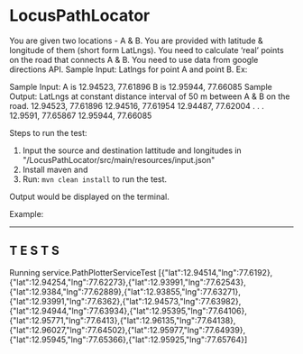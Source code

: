 # LocusPathLocator
You are given two locations - A & B. You are provided with latitude & longitude of them (short form LatLngs). You need to calculate ‘real’ points on the road that connects A & B. You need to use data from ​google directions API​.
Sample Input:
Latlngs for point A and point B.
Ex:

Sample Input:
A is 12.94523, 77.61896 B is 12.95944, 77.66085
Sample Output:
LatLngs at constant distance interval of 50 m between A & B on the road.
12.94523, 77.61896 12.94516, 77.61954 12.94487, 77.62004 .
.
.
12.9591, 77.65867 12.95944, 77.66085


Steps to run the test:
1. Input the source and destination lattitude and longitudes in "/LocusPathLocator/src/main/resources/input.json" 
2. Install maven and 
3. Run:
	`mvn clean install`
	to run the test.

Output would be displayed on the terminal.


Example: 

-------------------------------------------------------
 T E S T S
-------------------------------------------------------
Running service.PathPlotterServiceTest
[{"lat":12.94514,"lng":77.6192},{"lat":12.94254,"lng":77.62273},{"lat":12.93991,"lng":77.62543},{"lat":12.9384,"lng":77.62889},{"lat":12.93855,"lng":77.63271},{"lat":12.93991,"lng":77.6362},{"lat":12.94573,"lng":77.63982},{"lat":12.94944,"lng":77.63934},{"lat":12.95395,"lng":77.64106},{"lat":12.95771,"lng":77.6413},{"lat":12.96135,"lng":77.64138},{"lat":12.96027,"lng":77.64502},{"lat":12.95977,"lng":77.64939},{"lat":12.95945,"lng":77.65366},{"lat":12.95925,"lng":77.65764}]
